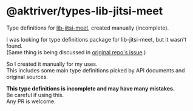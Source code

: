 # @aktriver/types-lib-jitsi-meet

Type definitions for [lib-jitsi-meet](https://github.com/jitsi/lib-jitsi-meet), created manually (incomplete).

I was looking for type definitions package for lib-jitsi-meet, but it wasn't found.<br>
(Same thing is being discussed in [original repo's issue](https://github.com/jitsi/lib-jitsi-meet/issues/1025).)

So I created it manually for my uses.<br>
This includes some main type definitions picked by API documents and original sources.

**This type definitions is incomplete and may have many mistakes.**<br>
Be careful if using this.<br>
Any PR is welcome.
